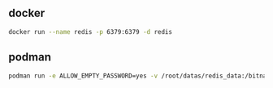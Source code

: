 
## docker

```bash
docker run --name redis -p 6379:6379 -d redis
```

## podman

```bash
podman run -e ALLOW_EMPTY_PASSWORD=yes -v /root/datas/redis_data:/bitnami/redis/data --name redis -p 6379:6379 bitnami/redis:latest
```